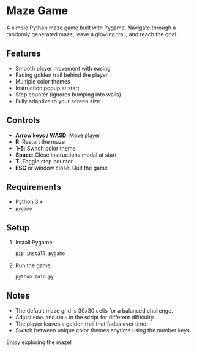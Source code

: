 # Maze Game

A simple Python maze game built with Pygame. Navigate through a randomly generated maze, leave a glowing trail, and reach the goal.

## Features

- Smooth player movement with easing
- Fading golden trail behind the player
- Multiple color themes
- Instruction popup at start
- Step counter (ignores bumping into walls)
- Fully adaptive to your screen size

## Controls

- **Arrow keys / WASD**: Move player
- **R**: Restart the maze
- **1–5**: Switch color theme
- **Space**: Close instructions modal at start
- **T**: Toggle step counter
- **ESC** or window close: Quit the game

## Requirements

- Python 3.x
- `pygame`

## Setup

1. Install Pygame:
   ```bash
   pip install pygame
   ```

2. Run the game:
   ```bash
   python main.py
   ```

## Notes

- The default maze grid is 30x30 cells for a balanced challenge.
- Adjust `ROWS` and `COLS` in the script for different difficulty.
- The player leaves a golden trail that fades over time.
- Switch between unique color themes anytime using the number keys.

Enjoy exploring the maze!
